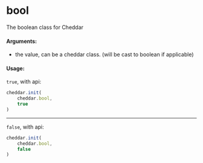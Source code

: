 # bool

The boolean class for Cheddar

#### Arguments:
 - the value, can be a cheddar class. (will be cast to boolean if applicable)

#### Usage:
`true`, with api:
```js
cheddar.init(
    cheddar.bool,
    true
)
```
---
`false`, with api:
```js
cheddar.init(
    cheddar.bool,
    false
)
```